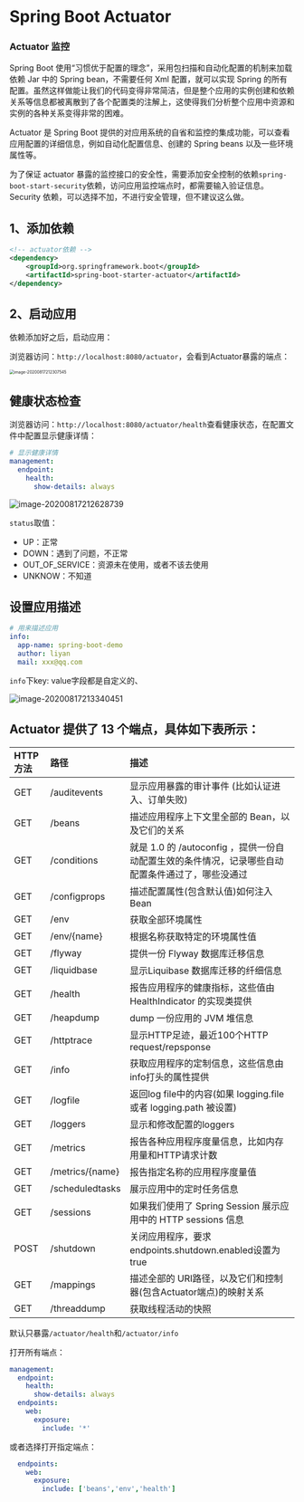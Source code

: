 # Spring Boot Actuator

### Actuator 监控

Spring Boot 使用“习惯优于配置的理念”，采用包扫描和自动化配置的机制来加载依赖 Jar 中的 Spring bean，不需要任何 Xml 配置，就可以实现 Spring 的所有配置。虽然这样做能让我们的代码变得非常简洁，但是整个应用的实例创建和依赖关系等信息都被离散到了各个配置类的注解上，这使得我们分析整个应用中资源和实例的各种关系变得非常的困难。

Actuator 是 Spring Boot 提供的对应用系统的自省和监控的集成功能，可以查看应用配置的详细信息，例如自动化配置信息、创建的 Spring beans 以及一些环境属性等。

为了保证 actuator 暴露的监控接口的安全性，需要添加安全控制的依赖`spring-boot-start-security`依赖，访问应用监控端点时，都需要输入验证信息。Security 依赖，可以选择不加，不进行安全管理，但不建议这么做。



## 1、添加依赖

```xml
<!-- actuator依赖 -->
<dependency>
    <groupId>org.springframework.boot</groupId>
    <artifactId>spring-boot-starter-actuator</artifactId>
</dependency>
```



## 2、启动应用

依赖添加好之后，启动应用：

浏览器访问：`http://localhost:8080/actuator`，会看到Actuator暴露的端点：

<img src="https://images.shiguangping.com/imgs/20200817212307.png" alt="image-20200817212307545" style="zoom:50%;" />



## 健康状态检查

浏览器访问：`http://localhost:8080/actuator/health`查看健康状态，在配置文件中配置显示健康详情：

```yaml
# 显示健康详情
management:
  endpoint:
    health:
      show-details: always
```

![image-20200817212628739](https://images.shiguangping.com/imgs/20200817212628.png)

`status`取值：

- UP：正常
- DOWN：遇到了问题，不正常
- OUT_OF_SERVICE：资源未在使用，或者不该去使用
- UNKNOW：不知道



## 设置应用描述

```yaml
# 用来描述应用
info:
  app-name: spring-boot-demo
  author: liyan
  mail: xxx@qq.com
```

`info`下key: value字段都是自定义的、

![image-20200817213340451](https://images.shiguangping.com/imgs/20200817213340.png)



## Actuator 提供了 13 个端点，具体如下表所示：

| HTTP 方法 | 路径            | 描述                                                         |
| :-------- | :-------------- | :----------------------------------------------------------- |
| GET       | /auditevents    | 显示应用暴露的审计事件 (比如认证进入、订单失败)              |
| GET       | /beans          | 描述应用程序上下文里全部的 Bean，以及它们的关系              |
| GET       | /conditions     | 就是 1.0 的 /autoconfig ，提供一份自动配置生效的条件情况，记录哪些自动配置条件通过了，哪些没通过 |
| GET       | /configprops    | 描述配置属性(包含默认值)如何注入Bean                         |
| GET       | /env            | 获取全部环境属性                                             |
| GET       | /env/{name}     | 根据名称获取特定的环境属性值                                 |
| GET       | /flyway         | 提供一份 Flyway 数据库迁移信息                               |
| GET       | /liquidbase     | 显示Liquibase 数据库迁移的纤细信息                           |
| GET       | /health         | 报告应用程序的健康指标，这些值由 HealthIndicator 的实现类提供 |
| GET       | /heapdump       | dump 一份应用的 JVM 堆信息                                   |
| GET       | /httptrace      | 显示HTTP足迹，最近100个HTTP request/repsponse                |
| GET       | /info           | 获取应用程序的定制信息，这些信息由info打头的属性提供         |
| GET       | /logfile        | 返回log file中的内容(如果 logging.file 或者 logging.path 被设置) |
| GET       | /loggers        | 显示和修改配置的loggers                                      |
| GET       | /metrics        | 报告各种应用程序度量信息，比如内存用量和HTTP请求计数         |
| GET       | /metrics/{name} | 报告指定名称的应用程序度量值                                 |
| GET       | /scheduledtasks | 展示应用中的定时任务信息                                     |
| GET       | /sessions       | 如果我们使用了 Spring Session 展示应用中的 HTTP sessions 信息 |
| POST      | /shutdown       | 关闭应用程序，要求endpoints.shutdown.enabled设置为true       |
| GET       | /mappings       | 描述全部的 URI路径，以及它们和控制器(包含Actuator端点)的映射关系 |
| GET       | /threaddump     | 获取线程活动的快照                                           |

默认只暴露`/actuator/health`和`/actuator/info`

打开所有端点：

```yaml
management:
  endpoint:
    health:
      show-details: always
  endpoints:
    web:
      exposure:
        include: '*'
```

或者选择打开指定端点：

```yaml
  endpoints:
    web:
      exposure:
        include: ['beans','env','health']
```

